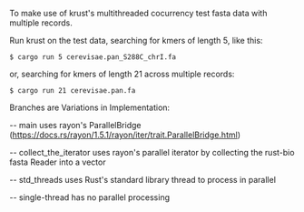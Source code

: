 To make use of krust's multithreaded cocurrency test fasta data with multiple records.

Run krust on the test data, searching for kmers of length 5, like this:

	$ cargo run 5 cerevisae.pan_S288C_chrI.fa

or, searching for kmers of length 21 across multiple records:

	$ cargo run 21 cerevisae.pan.fa
	


Branches are Variations in Implementation:

-- main uses rayon's ParallelBridge (https://docs.rs/rayon/1.5.1/rayon/iter/trait.ParallelBridge.html) 

-- collect_the_iterator uses rayon's parallel iterator by collecting the rust-bio fasta Reader into a vector

-- std_threads uses Rust's standard library thread to process in parallel

-- single-thread has no parallel processing
